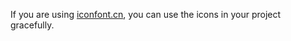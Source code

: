 If you are using [iconfont.cn](http://iconfont.cn/), you can use the icons in your project gracefully.